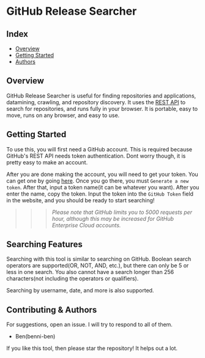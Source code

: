 # GitHub Release Searcher
## Index
  - [Overview](#overview) 
  - [Getting Started](#getting-started)
  - [Authors](#contributing--authors)

## Overview

GitHub Release Searcher is useful for finding repositories and applications, datamining, crawling, and repository discovery. It uses the [REST API](https://docs.github.com/rest) to search for repositories, and runs fully in your browser. It is portable, easy to move, runs on any browser, and easy to use. 

## Getting Started

To use this, you will first need a GitHub account. This is required because GitHub's REST API needs token authentication. Dont worry though, it is pretty easy to make an account. 

After you are done making the account, you will need to get your token. You can get one by going [here](https://github.com/settings/personal-access-tokens). Once you go there, you must `Generate a new token`. After that, input a token name(it can be whatever you want). After you enter the name, copy the token. Input the token into the `GitHub Token` field in the website, and you should be ready to start searching! 

>>> *Please note that GitHub limits you to 5000 requests per hour, although this may be increased for GitHub Enterprise Cloud accounts.*

## Searching Features

Searching with this tool is similar to searching on GitHub. Boolean search operators are supported(OR, NOT, AND, etc.), but there can only be 5 or less in one search. You also cannot have a search longer than 256 characters(not including the operators or qualifiers). 

Searching by username, date, and more is also supported. 

## Contributing & Authors

For suggestions, open an issue. I will try to respond to all of them.
 - Ben(benni-ben)

If you like this tool, then please star the repository! It helps out a lot.

